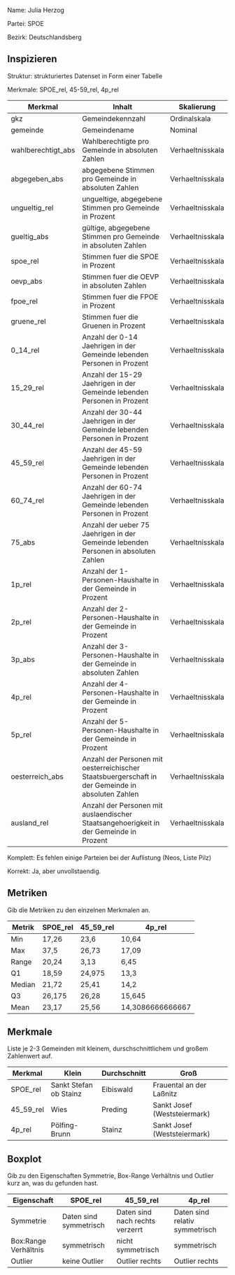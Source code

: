 Name: Julia Herzog

Partei: SPOE

Bezirk: Deutschlandsberg

## Inspizieren

Struktur: strukturiertes Datenset in Form einer Tabelle

Merkmale: SPOE_rel, 45-59_rel, 4p_rel

| Merkmal | Inhalt | Skalierung |
|---------|---------|----------------|
| gkz | Gemeindekennzahl | Ordinalskala  |
| gemeinde | Gemeindename | Nominal |
| wahlberechtigt_abs | Wahlberechtigte pro Gemeinde in absoluten Zahlen | Verhaeltnisskala |
| abgegeben_abs | abgegebene Stimmen pro Gemeinde in absoluten Zahlen | Verhaeltnisskala |
| ungueltig_rel | ungueltige, abgegebene Stimmen pro Gemeinde in Prozent | Verhaeltnisskala |
| gueltig_abs | gültige, abgegebene Stimmen pro Gemeinde in absoluten Zahlen | Verhaeltnisskala |
| spoe_rel | Stimmen fuer die SPOE in Prozent | Verhaeltnisskala |
| oevp_abs | Stimmen fuer die OEVP in absoluten Zahlen | Verhaeltnisskala |
| fpoe_rel | Stimmen fuer die FPOE in Prozent | Verhaeltnisskala |
| gruene_rel | Stimmen fuer die Gruenen in Prozent | Verhaeltnisskala |
| 0_14_rel | Anzahl der 0-14 Jaehrigen in der Gemeinde lebenden Personen in Prozent | Verhaeltnisskala |
| 15_29_rel | Anzahl der 15-29 Jaehrigen in der Gemeinde lebenden Personen in Prozent | Verhaeltnisskala |
| 30_44_rel | Anzahl der 30-44 Jaehrigen in der Gemeinde lebenden Personen in Prozent | Verhaeltnisskala |
| 45_59_rel | Anzahl der 45-59 Jaehrigen in der Gemeinde lebenden Personen in Prozent | Verhaeltnisskala |
| 60_74_rel | Anzahl der 60-74 Jaehrigen in der Gemeinde lebenden Personen in Prozent | Verhaeltnisskala |
| 75_abs | Anzahl der ueber 75 Jaehrigen in der Gemeinde lebenden Personen in absoluten Zahlen | Verhaeltnisskala |
| 1p_rel | Anzahl der 1-Personen-Haushalte in der Gemeinde in Prozent | Verhaeltnisskala |
| 2p_rel | Anzahl der 2-Personen-Haushalte in der Gemeinde in Prozent | Verhaeltnisskala |
| 3p_abs | Anzahl der 3-Personen-Haushalte in der Gemeinde in absoluten Zahlen | Verhaeltnisskala |
| 4p_rel | Anzahl der 4-Personen-Haushalte in der Gemeinde in Prozent | Verhaeltnisskala |
| 5p_rel | Anzahl der 5-Personen-Haushalte in der Gemeinde in Prozent | Verhaeltnisskala |
| oesterreich_abs | Anzahl der Personen mit oesterreichischer Staatsbuergerschaft in der Gemeinde in absoluten Zahlen | Verhaeltnisskala |
| ausland_rel | Anzahl der Personen mit auslaendischer Staatsangehoerigkeit in der Gemeinde in Prozent | Verhaeltnisskala |

Komplett: Es fehlen einige Parteien bei der Auflistung (Neos, Liste Pilz)

Korrekt: Ja, aber unvollstaendig.

## Metriken

Gib die Metriken zu den einzelnen Merkmalen an.

| Metrik | SPOE_rel | 45_59_rel | 4p_rel |
|--------|---------|---------|---------|
| Min | 17,26 | 23,6 | 10,64 |
| Max | 37,5 | 26,73 | 17,09 |
| Range | 20,24 | 3,13 | 6,45 |
| Q1 | 18,59 | 24,975 | 13,3 |
| Median | 21,72 | 25,41 | 14,2 |
| Q3 | 26,175 | 26,28 | 15,645 | 
| Mean | 23,17 | 25,56 | 14,3086666666667 |



## Merkmale

Liste je 2-3 Gemeinden mit kleinem, durschschnittlichem und großem Zahlenwert auf.

| Merkmal | Klein | Durchschnitt | Groß |
|---------|-------|--------------|------|
| SPOE_rel | Sankt Stefan ob Stainz | Eibiswald | Frauental an der Laßnitz |
| 45_59_rel | Wies | Preding | Sankt Josef (Weststeiermark) |
| 4p_rel | Pölfing-Brunn | Stainz | Sankt Josef (Weststeiermark) |

## Boxplot

Gib zu den Eigenschaften Symmetrie, Box-Range Verhältnis und Outlier kurz an, was du gefunden hast.

| Eigenschaft | SPOE_rel | 45_59_rel | 4p_rel |
|-------------|---------|---------|---------|
| Symmetrie | Daten sind symmetrisch | Daten sind nach rechts verzerrt | Daten sind relativ symmetrisch |
| Box:Range Verhältnis | symmetrisch | nicht symmetrisch | symmetrisch |
| Outlier | keine Outlier  | Outlier rechts | Outlier rechts |
